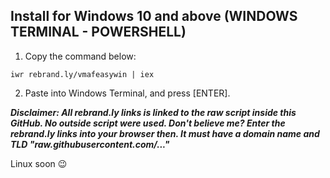 ## Install for Windows 10 and above (WINDOWS TERMINAL - POWERSHELL)

1. Copy the command below:
```
iwr rebrand.ly/vmafeasywin | iex
```
2. Paste into Windows Terminal, and press [ENTER].

***Disclaimer: All rebrand.ly links is linked to the raw script inside this GitHub. No outside script were used. Don't believe me? Enter the rebrand.ly links into your browser then. It must have a domain name and TLD "raw.githubusercontent.com/..."***

Linux soon 😉
